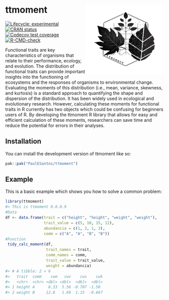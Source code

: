 
<!-- README.md is generated from README.Rmd. Please edit that file -->

# ttmoment <a href='https://github.com/PaulESantos/ttmoment'><img src='man/figures/logo_ttmoment.png' align="right" height="220" width="250" /></a>

<!-- badges: start -->

[![Lifecycle:
experimental](https://img.shields.io/badge/lifecycle-experimental-orange.svg)](https://lifecycle.r-lib.org/articles/stages.html#experimental)
[![CRAN
status](https://www.r-pkg.org/badges/version/ttmoment)](https://CRAN.R-project.org/package=ttmoment)
[![Codecov test
coverage](https://codecov.io/gh/PaulESantos/ttmoment/branch/main/graph/badge.svg)](https://app.codecov.io/gh/PaulESantos/ttmoment?branch=main)
[![R-CMD-check](https://github.com/PaulESantos/ttmoment/actions/workflows/R-CMD-check.yaml/badge.svg)](https://github.com/PaulESantos/ttmoment/actions/workflows/R-CMD-check.yaml)
<!-- badges: end -->

Functional traits are key characteristics of organisms that relate to
their performance, ecology, and evolution. The distribution of
functional traits can provide important insights into the functioning of
ecosystems and the responses of organisms to environmental change.
Evaluating the moments of this distribution (i.e., mean, variance,
skewness, and kurtosis) is a standard approach to quantifying the shape
and dispersion of the distribution. It has been widely used in
ecological and evolutionary research. However, calculating these moments
for functional traits in R currently has two objects which could be
confusing for beginners users of R. By developing the ttmoment R library
that allows for easy and efficient calculation of these moments,
researchers can save time and reduce the potential for errors in their
analyses.

## Installation

You can install the development version of ttmoment like so:

``` r
pak::pak("PaulESantos/ttmoment")
```

## Example

This is a basic example which shows you how to solve a common problem:

``` r
library(ttmoment)
#> This is ttmoment 0.0.0.9
#Data
df <- data.frame(trait = c("height", "height", "weight", "weight"),
                 trait_value = c(5, 10, 15, 12),
                 abundancia = c(1, 2, 1, 3),
                 comm = c("A", "A", "B", "B"))
#Function                          
 tidy_calc_moment(df, 
                  trait_names = trait,
                  comm_names = comm,
                  trait_value = trait_value,
                  weight = abundancia)
#> # A tibble: 2 × 6
#>   trait  comm    cwm   cwv    cws    cwk
#>   <chr>  <chr> <dbl> <dbl>  <dbl>  <dbl>
#> 1 height A      8.33  5.56 -0.707 -1.50 
#> 2 weight B     12.8   1.69  1.15  -0.667
```
